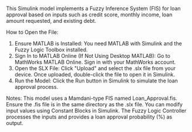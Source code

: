This Simulink model implements a Fuzzy Inference System (FIS) for loan approval based on inputs such as credit score, monthly income, loan amount requested, and existing debt.

How to Open the File:
1. Ensure MATLAB is Installed:
   You need MATLAB with Simulink and the Fuzzy Logic Toolbox installed.
2. Sign In to MATLAB Online (If Not Using Desktop MATLAB):
   Go to MathWorks MATLAB Online.
   Sign in with your MathWorks account.
3. Open the SLX File:
   Click "Upload" and select the .slx file from your device.
   Once uploaded, double-click the file to open it in Simulink.
4. Run the Model:
    Click the Run button in Simulink to simulate the loan approval process.

Notes:
This model uses a Mamdani-type FIS named Loan_Approval.fis. 
Ensure the .fis file is in the same directory as the .slx file.
You can modify input values using Constant Blocks in Simulink.
The Fuzzy Logic Controller processes the inputs and provides a loan approval probability (%) as output.
